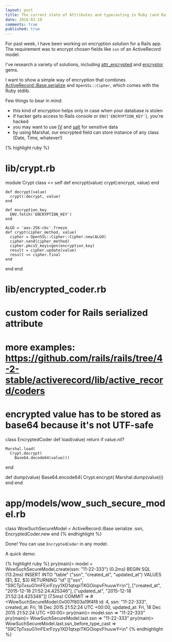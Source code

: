 ```yaml
---
layout: post
title: The current state of Attributes and typecasting in Ruby (and Rails)
date: 2016-02-10
comments: true
published: true
---
```



For past week, I have been working on encryption solution for a Rails app.
The requirement was to encrypt chosen fields like `ssn` of an ActiveRecord model.

I've research a variety of solutions, including [attr_encrypted](https://github.com/attr-encrypted/attr_encrypted)
and [encryptor](https://github.com/attr-encrypted/encryptor) gems.

I want to show a simple way of encryption that combines [ActiveRecord::Base.serialize](http://api.rubyonrails.org/classes/ActiveRecord/AttributeMethods/Serialization/ClassMethods.html#method-i-serialize)
and `OpenSSL::Cipher`, which comes with the Ruby stdlib.

Few things to bear in mind:

* this kind of encryption helps only in case when your database is stolen
* if hacker gets access to Rails console or `ENV['ENCRYPTION_KEY']`, you're hacked
* you may want to use [IV](http://ruby-doc.org/stdlib-2.2.0/libdoc/openssl/rdoc/OpenSSL/Cipher.html#method-i-iv-3D) and [salt](http://ruby-doc.org/stdlib-2.2.0/libdoc/openssl/rdoc/OpenSSL/Cipher.html#method-i-pkcs5_keyivgen) for sensitive data
* by using Marshal, our encrypted field can store instance of any class (Date, Time, whatever!)


{% highlight ruby %}
# lib/crypt.rb
module Crypt
  class << self
    def encrypt(value)
      crypt(:encrypt, value)
    end

    def decrypt(value)
      crypt(:decrypt, value)
    end

    def encryption_key
      ENV.fetch('ENCRYPTION_KEY')
    end

    ALGO = 'aes-256-cbc'.freeze
    def crypt(cipher_method, value)
      cipher = OpenSSL::Cipher::Cipher.new(ALGO)
      cipher.send(cipher_method)
      cipher.pkcs5_keyivgen(encryption_key)
      result = cipher.update(value)
      result << cipher.final
    end
  end
end

# lib/encrypted_coder.rb
# custom coder for Rails serialized attribute
# more examples: https://github.com/rails/rails/tree/4-2-stable/activerecord/lib/active_record/coders
# encrypted value has to be stored as base64 because it's not UTF-safe
class EncryptedCoder
  def load(value)
    return if value.nil?

    Marshal.load(
      Crypt.decrypt(
        Base64.decode64(value)))
  end

  def dump(value)
    Base64.encode64(
      Crypt.encrypt(
        Marshal.dump(value)))
  end
end

# app/models/wow_such_secure_model.rb
class WowSuchSecureModel < ActiveRecord::Base
  serialize :ssn, EncryptedCoder.new
end
{% endhighlight %}

Done! You can use `EncryptedCoder` in any model.

A quick demo:

{% highlight ruby %}
pry(main)> model = WowSuchSecureModel.create(ssn: "11-22-333")
   (0.2ms)  BEGIN
   SQL (13.2ms)  INSERT INTO "table" ("ssn", "created_at", "updated_at")
   VALUES ($1, $2, $3) RETURNING "id"
   [["ssn", "S9CTpTxsuG1mFExrFzyy1XD1qtxpiTKGOiopvFhuuwY=\n"], ["created_at", "2015-12-18 21:52:24.425346"], ["updated_at", "2015-12-18 21:52:24.425346"]]
   (7.5ms)  COMMIT
=> #<WowSuchSecureModel:0x007f803a19f4f8
 id: 4,
 ssn: "11-22-333",
 created_at: Fri, 18 Dec 2015 21:52:24 UTC +00:00,
 updated_at: Fri, 18 Dec 2015 21:52:24 UTC +00:00>
pry(main)> model.ssn
=> "11-22-333"
pry(main)> WowSuchSecureModel.last.ssn
=> "11-22-333"
pry(main)> WowSuchSecureModel.last.ssn_before_type_cast
=> "S9CTpTxsuG1mFExrFzyy1XD1qtxpiTKGOiopvFhuuwY=\n"
{% endhighlight %}

